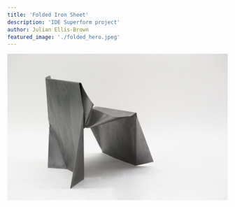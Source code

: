 ```yaml
---
title: 'Folded Iron Sheet'
description: 'IDE Superform project'
author: Julian Ellis-Brown
featured_image: './folded_hero.jpeg'
---
```


![](./folded_hero.jpeg)
